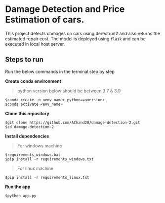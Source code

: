 # Damage Detection and Price Estimation of cars.
This project detects damages on cars using derectron2 and also returns the estimated repair cost. The model is deployed using `flask` and can be executed in local host server.

## Steps to run
Run the below commands in the terminal step by step

**Create conda environment**
> python version below should be between 3.7 & 3.9
```
$conda create -n <env_name> python==<version>
$conda activate <env_name>
```

**Clone this repository**

```
$git clone https://github.com/AChand20/damage-detection-2.git
$cd damage-detection-2
```
**Install dependencies**
> For windows machine
```
$requirements_windows.bat
$pip install -r requirements_windows.txt
```
> For linux machine
```
$pip install -r requirements_linux.txt
```
**Run the app**

```
$python app.py
```
